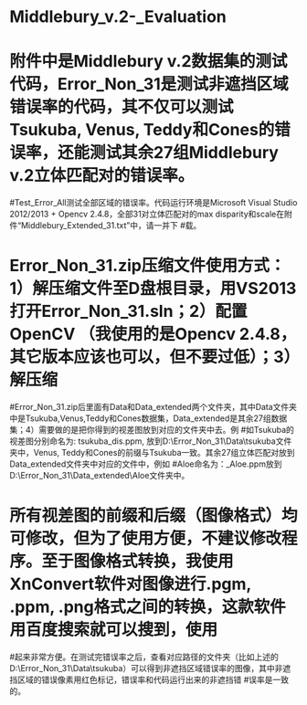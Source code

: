 # Middlebury_v.2-_Evaluation

#    附件中是Middlebury v.2数据集的测试代码，Error_Non_31是测试非遮挡区域错误率的代码，其不仅可以测试Tsukuba, Venus, Teddy和Cones的错误率，还能测试其余27组Middlebury v.2立体匹配对的错误率。
#Test_Error_All测试全部区域的错误率。代码运行环境是Microsoft Visual Studio 2012/2013 + Opencv 2.4.8，全部31对立体匹配对的max disparity和scale在附件“Middlebury_Extended_31.txt”中，请一并下
#载。
#    Error_Non_31.zip压缩文件使用方式：1）解压缩文件至D盘根目录，用VS2013打开Error_Non_31.sln；2）配置OpenCV （我使用的是Opencv 2.4.8，其它版本应该也可以，但不要过低）；3）解压缩
#Error_Non_31.zip后里面有Data和Data_extended两个文件夹，其中Data文件夹中是Tsukuba,Venus,Teddy和Cones数据集，Data_extended是其余27组数据集；4）需要做的是把你得到的视差图放到对应的文件夹中去。例
#如Tsukuba的视差图分别命名为: tsukuba_dis.ppm, 放到D:\Error_Non_31\Data\tsukuba文件夹中，Venus, Teddy和Cones的前缀与Tsukuba一致。其余27组立体匹配对放到Data_extended文件夹中对应的文件中，例如
#Aloe命名为：_Aloe.ppm放到D:\Error_Non_31\Data_extended\Aloe文件夹中。
#    所有视差图的前缀和后缀（图像格式）均可修改，但为了使用方便，不建议修改程序。至于图像格式转换，我使用XnConvert软件对图像进行.pgm, .ppm, .png格式之间的转换，这款软件用百度搜索就可以搜到，使用
#起来非常方便。在测试完错误率之后，查看对应路径的文件夹（比如上述的D:\Error_Non_31\Data\tsukuba）可以得到非遮挡区域错误率的图像，其中非遮挡区域的错误像素用红色标记，错误率和代码运行出来的非遮挡错
#误率是一致的。
